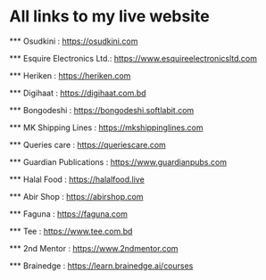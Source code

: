 # All links to my live website 

*** Osudkini : https://osudkini.com

*** Esquire Electronics Ltd.: https://www.esquireelectronicsltd.com

*** Heriken : https://heriken.com

*** Digihaat : https://digihaat.com.bd

*** Bongodeshi : https://bongodeshi.softlabit.com

*** MK Shipping Lines : https://mkshippinglines.com

*** Queries care : https://queriescare.com

*** Guardian Publications : https://www.guardianpubs.com

*** Halal Food : https://halalfood.live

*** Abir Shop : https://abirshop.com

*** Faguna : https://faguna.com

*** Tee : https://www.tee.com.bd

*** 2nd Mentor : https://www.2ndmentor.com

*** Brainedge : https://learn.brainedge.ai/courses





